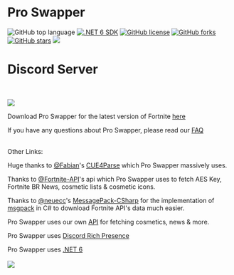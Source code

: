 # Pro Swapper
![GitHub top language](https://img.shields.io/github/languages/top/Pro-Swapper/ProSwapper)
[![.NET 6 SDK](https://img.shields.io/badge/.NET-6_SDK-5a25e3)](https://dotnet.microsoft.com/en-us/download/dotnet/6.0)
[![GitHub license](https://img.shields.io/github/license/Pro-Swapper/ProSwapper)](https://github.com/Pro-Swapper/ProSwapper/blob/main/LICENSE)
[![GitHub forks](https://img.shields.io/github/forks/Pro-Swapper/ProSwapper)](https://github.com/Pro-Swapper/ProSwapper/network)
[![GitHub stars](https://img.shields.io/github/stars/Pro-Swapper/ProSwapper)](https://github.com/Pro-Swapper/ProSwapper/stargazers)
![](https://img.shields.io/badge/dynamic/json?label=Version&query=version&url=https%3A%2F%2Fraw.githubusercontent.com%2FPro-Swapper%2Fapi%2Fmain%2Fglobal.json)
# Discord Server
<br>

<a href="https://discord.gg/proswapper"><img src="https://discord.com/api/guilds/703033424541384784/widget.png?style=banner2"></a>

Download Pro Swapper for the latest version of Fortnite [here](https://linkvertise.com/86737/proswapper)

If you have any questions about Pro Swapper, please read our [FAQ](https://docs.proswapper.xyz/pro-swapper/faq)



<br>
Other Links:

Huge thanks to [@Fabian](https://github.com/FabianFG)'s [CUE4Parse](https://github.com/FabianFG/CUE4Parse) which Pro Swapper massively uses.

Thanks to [@Fortnite-API](https://github.com/Fortnite-API)'s api which Pro Swapper uses to fetch AES Key, Fortnite BR News, cosmetic lists & cosmetic icons.

Thanks to [@neuecc](https://github.com/neuecc)'s [MessagePack-CSharp](https://github.com/neuecc/MessagePack-CSharp) for the implementation of [msgpack](https://msgpack.org/) in C# to download Fortnite API's data much easier.

Pro Swapper uses our own [API](https://github.com/Pro-Swapper/api) for fetching cosmetics, news & more.

Pro Swapper uses [Discord Rich Presence](https://github.com/discord/discord-rpc)

Pro Swapper uses [.NET 6](https://dotnet.microsoft.com/en-us/download/dotnet/thank-you/runtime-desktop-6.0.9-windows-x64-installer)
<br>
<br>
<a href="https://discord.gg/proswapper"><img src="https://i.imgur.com/mEZB9JP.png"></a>

